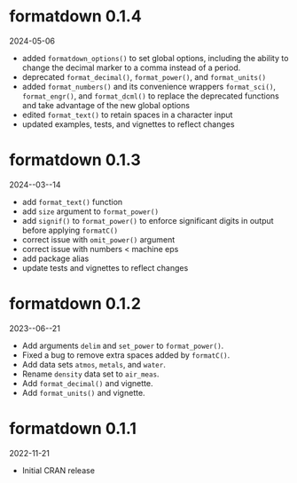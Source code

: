 # formatdown 0.1.4

2024-05-06

- added `formatdown_options()` to set global options, including the ability to change the decimal marker to a comma instead of a period. 
- deprecated `format_decimal()`, `format_power()`, and `format_units()`
- added `format_numbers()` and its convenience wrappers `format_sci()`, `format_engr()`, and `format_dcml()` to replace the deprecated functions and take advantage of the new global options 
- edited `format_text()` to retain spaces in a character input 
- updated examples, tests, and vignettes to reflect changes

# formatdown 0.1.3

2024--03--14

- add `format_text()` function 
- add `size` argument to `format_power()`
- add `signif()` to `format_power()` to enforce significant digits in output before applying `formatC()` 
- correct issue with `omit_power()` argument
- correct issue with numbers < machine eps
- add package alias
- update tests and vignettes to reflect changes

# formatdown 0.1.2

2023--06--21

- Add arguments `delim` and `set_power` to `format_power()`.
- Fixed a bug to remove extra spaces added by `formatC()`. 
- Add data sets `atmos`, `metals`, and `water`. 
- Rename `density` data set to `air_meas`.
- Add `format_decimal()` and vignette.
- Add `format_units()` and vignette. 


# formatdown 0.1.1

2022-11-21

- Initial CRAN release

<!-- MAJOR.MINOR.PATCH.DEV -->

<!-- MAJOR version when you make incompatible API changes -->
<!-- MINOR version add functionality in a backwards-compatible manner -->
<!-- PATCH version backwards-compatible bug fixes -->
<!-- DEV 900x development -->
